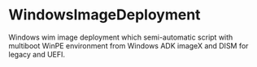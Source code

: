 # WindowsImageDeployment
Windows wim image deployment which semi-automatic script with multiboot WinPE environment from Windows ADK imageX and DISM for legacy and UEFI.
